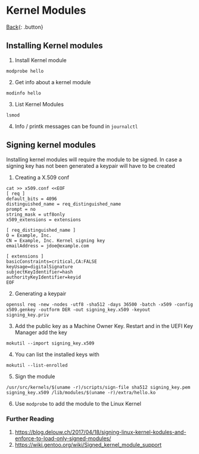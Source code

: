 # Kernel Modules

[Back](../index.md#unix){: .button}

## Installing Kernel modules

1. Install Kernel module

```
modprobe hello
```

2. Get info about a kernel module

```
modinfo hello
```

3. List Kernel Modules

```
lsmod
```

4. Info / printk messages can be found in `journalctl`


## Signing kernel modules

Installing kernel modules will require the module to be signed. In case a 
signing key has not been generated a keypair will have to be created

1. Creating a X.509 conf

```
cat >> x509.conf <<EOF
[ req ]
default_bits = 4096
distinguished_name = req_distinguished_name
prompt = no
string_mask = utf8only
x509_extensions = extensions

[ req_distinguished_name ]
O = Example, Inc.
CN = Example, Inc. Kernel signing key
emailAddress = jdoe@example.com

[ extensions ]
basicConstraints=critical,CA:FALSE
keyUsage=digitalSignature
subjectKeyIdentifier=hash
authorityKeyIdentifier=keyid
EOF
```

2. Generating a keypair

```
openssl req -new -nodes -utf8 -sha512 -days 36500 -batch -x509 -config x509.genkey -outform DER -out signing_key.x509 -keyout signing_key.priv
```

3. Add the public key as a Machine Owner Key. Restart and in the UEFI Key Manager add the key

```
mokutil --import signing_key.x509
```

4. You can list the installed keys with 

```
mokutil --list-enrolled
```

5. Sign the module

```
/usr/src/kernels/$(uname -r)/scripts/sign-file sha512 signing_key.pem signing_key.x509 /lib/modules/$(uname -r)/extra/hello.ko
```

6. Use `modprobe` to add the module to the Linux Kernel

### Further Reading

1. https://blog.delouw.ch/2017/04/18/signing-linux-kernel-kodules-and-enforce-to-load-only-signed-modules/
2. https://wiki.gentoo.org/wiki/Signed_kernel_module_support

